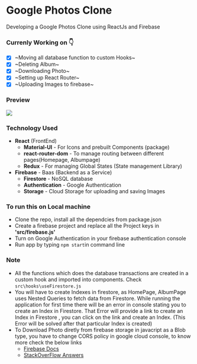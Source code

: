 # Google Photos Clone
Developing a Google Photos Clone using ReactJs and Firebase

### Currenly Working on 👇 
- [x] ~Moving all database function to custom Hooks~
- [x] ~Deleting Album~
- [x] ~Downloading Photo~
- [x] ~Setting up React Router~
- [x] ~Uploading Images to firebase~

### Preview
<img src="./public/preview.gif" />

### Technology Used
* **React** (FrontEnd)
   * **Material-UI** - For Icons and prebuilt Components (package)
   * **react-router-dom** - To manage routing between different pages(Homepage, Albumpage)
   * **Redux** - For managing Global States (State management Library)
* **Firebase** - Baas (Backend as a Service)
    * **Firestore** - NoSQL database
    * **Authentication** - Google Authentication
    * **Storage** - Cloud Storage for uploading and saving Images


### To run this on Local machine
* Clone the repo, install all the dependcies from package.json
* Create a firebase project and replace all the Project keys in **'src/firebase.js'**
* Turn on Google Authentication in your firebase authentication console
* Run app by typing `npm start`in command line


### Note
* All the functions which does the database transactions are created in a custom hook and imported into components. Check `src\hooks\useFirestore.js`
* You will have to create Indexes in firestore, as HomePage, AlbumPage uses Nested Queries to fetch data from Firestore. While running the application for first time there will be an error in console stating you to create an Index in Firestore. That Error will provide a link to create an Index in Firestore , you can click on the link and create an Index. (This Error will be solved after that particular Index is created)
* To Download Photo diretly from firebase storage in javacript as a Blob type, you have to change CORS policy in google cloud console, to know more check the below links
    * [Firebase Docs](https://firebase.google.com/docs/storage/web/download-files)
    * [StackOverFlow Answers](https://stackoverflow.com/questions/37760695/firebase-storage-and-access-control-allow-origin)